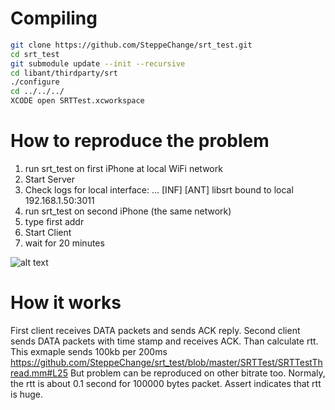# Compiling

```bash
git clone https://github.com/SteppeChange/srt_test.git
cd srt_test
git submodule update --init --recursive
cd libant/thirdparty/srt
./configure
cd ../../../
XCODE open SRTTest.xcworkspace
```

# How to reproduce the problem

1. run srt_test on first iPhone at local WiFi network
1. Start Server
1. Check logs for local interface: ... [INF] [ANT] libsrt bound to local 192.168.1.50:3011
1. run srt_test on second iPhone (the same network)
1. type first addr
1. Start Client
1. wait for 20 minutes

![alt text](https://i.gyazo.com/67cf8f6027646429831819d277efe657.jpg "assert(rtt < 2.0)") 

# How it works

First client receives DATA packets and sends ACK reply.
Second client sends DATA packets with time stamp and receives ACK. Than calculate rtt. 
This exmaple sends 100kb per 200ms https://github.com/SteppeChange/srt_test/blob/master/SRTTest/SRTTestThread.mm#L25
But problem can be reproduced on other bitrate too. 
Normaly, the rtt is about 0.1 second for 100000 bytes packet. Assert indicates that rtt is huge.

